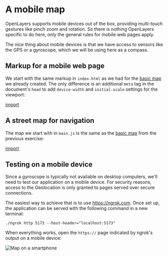 # A mobile map

OpenLayers supports mobile devices out of the box, providing multi-touch gestures like pinch zoom and rotation. So there is nothing OpenLayers specific to do here, only the general rules for mobile web pages apply.

The nice thing about mobile devices is that we have access to sensors like the GPS or a gyroscope, which we will be using here as a compass.

## Markup for a mobile web page

We start with the same markup in `index.html` as we had for the [basic map](../basics/) we already created. The only difference is an additional `meta` tag in the document's `head` to add `device-width` and `initial-scale` settings for the viewport:

[import](../../../src/en/examples/mobile/index.html)

## A street map for navigation

The map we start with in `main.js` is the same as the [basic map](../basics/) from the previous exercise:

[import](../../../src/en/examples/mobile/map.js)

## Testing on a mobile device

Since a gyroscope is typically not available on desktop computers, we'll need to test our application on a mobile device. For security reasons, access to the Geolocation is only granted to pages served over secure connections.

The easiest way to achieve that is to use https://ngrok.com. Once set up, the application can be served with the following command in a new terminal:

    ./ngrok http 5173 --host-header="localhost:5173"

When everything works, open the `https://` page indicated by ngrok's output on a mobile device:

![Map on a smartphone](map.jpeg)
